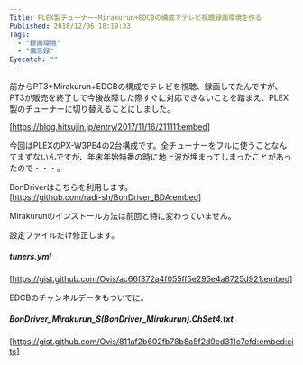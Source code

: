 ```yaml
---
Title: PLEX製チューナー+Mirakurun+EDCBの構成でテレビ視聴録画環境を作る
Published: 2018/12/06 18:19:33
Tags:
  - "録画環境"
  - "備忘録"
Eyecatch: ""
---
```

前からPT3+Mirakurun+EDCBの構成でテレビを視聴、録画してたんですが、PT3が販売を終了して今後故障した際すぐに対応できないことを踏まえ、PLEX製のチューナーに切り替えることにしました。  

[https://blog.hitsujin.jp/entry/2017/11/16/211111:embed]



今回はPLEXのPX-W3PE4の2台構成です。全チューナーをフルに使うことなんてまずないんですが、年末年始特番の時に地上波が埋まってしまったことがあったので・・・。  

BonDriverはこちらを利用します。  
[https://github.com/radi-sh/BonDriver_BDA:embed]


Mirakurunのインストール方法は前回と特に変わっていません。  

設定ファイルだけ修正します。  

##### tuners.yml  
[https://gist.github.com/Ovis/ac66f372a4f055ff5e295e4a8725d921:embed]


EDCBのチャンネルデータもついでに。  
##### BonDriver_Mirakurun_S(BonDriver_Mirakurun).ChSet4.txt  
[https://gist.github.com/Ovis/811af2b602fb78b8a5f2d9ed311c7efd:embed:cite]

